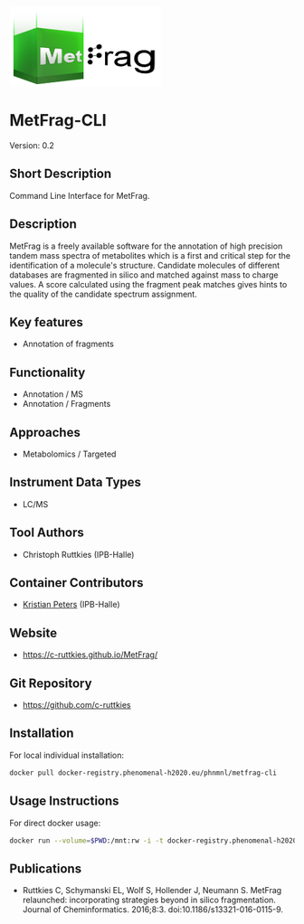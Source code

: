 
![Logo](metfrag_logo.png)

# MetFrag-CLI
Version: 0.2

## Short Description

Command Line Interface for MetFrag.

## Description

MetFrag is a freely available software for the annotation of high precision tandem mass spectra of metabolites which is a first and critical step for the identification of a molecule's structure. Candidate molecules of different databases are fragmented in silico and matched against mass to charge values. A score calculated using the fragment peak matches gives hints to the quality of the candidate spectrum assignment.

## Key features

- Annotation of fragments

## Functionality

- Annotation / MS
- Annotation / Fragments

## Approaches

- Metabolomics / Targeted
  
## Instrument Data Types

- LC/MS

## Tool Authors

- Christoph Ruttkies (IPB-Halle)

## Container Contributors

- [Kristian Peters](https://github.com/korseby) (IPB-Halle)

## Website

- https://c-ruttkies.github.io/MetFrag/

## Git Repository

- https://github.com/c-ruttkies

## Installation 

For local individual installation:

```bash
docker pull docker-registry.phenomenal-h2020.eu/phnmnl/metfrag-cli
```

## Usage Instructions

For direct docker usage:

```bash
docker run --volume=$PWD:/mnt:rw -i -t docker-registry.phenomenal-h2020.eu/phnmnl/metfrag-cli PeakListPath=/mnt/Training-048.txt MetFragDatabaseType=PubChem IonizedPrecursorMass=345.0874 DatabaseSearchRelativeMassDeviation=5 FragmentPeakMatchAbsoluteMassDeviation=0.001 FragmentPeakMatchRelativeMassDeviation=5 PrecursorIonMode=-1 IsPositiveIonMode=FALSE MetFragScoreTypes=FragmenterScore MetFragScoreWeights=1.0 MetFragCandidateWriter=CSV SampleName=Training-048 ResultsPath=/mnt MaximumTreeDepth=1 MetFragPreProcessingCandidateFilter=UnconnectedCompoundFilter 
```

## Publications

<!-- Guidance:
Use AMA style publications as a list (you can export AMA from PubMed, on the Formats: Citation link when looking at the entry).
IMPORTANT: Publications sectio must be placed at the end and cannot be emptied!
-->

- Ruttkies C, Schymanski EL, Wolf S, Hollender J, Neumann S. MetFrag relaunched: incorporating strategies beyond in silico fragmentation. Journal of Cheminformatics. 2016;8:3. doi:10.1186/s13321-016-0115-9.
